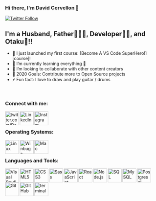 ### Hi there, I'm David Cervellon 👋 

[![Twitter Follow](https://img.shields.io/twitter/follow/Davesr72?color=1DA1F2&logo=twitter&style=for-the-badge)](https://twitter.com/Davesr72)

## I'm a Husband, Father👨‍👩‍👦, Developer👨‍💻, and Otaku🤣!!

- 🔭 I just launched my first course: [Become A VS Code SuperHero!][course]!
- 🌱 I’m currently learning everything 🤣
- 👯 I’m looking to collaborate with other content creators
- 🥅 2020 Goals: Contribute more to Open Source projects
- ⚡ Fun fact: I love to draw and play guitar / drums
<br />

### Connect with me:

[<img align="left" alt="twitter.com/Davesr72" width="45px" src="https://img.icons8.com/color/96/000000/twitter--v1.png" />][twitter]
[<img align="left" alt="LinkedIn" width="45px" src="https://img.icons8.com/color/96/000000/linkedin.png" />][linkedin]
[<img align="left" alt="Instagram" width="45px" src="https://img.icons8.com/fluency/48/000000/instagram-new.png" />][instagram]

<br />
<br />

### Operating Systems:

<img align="left" alt="Linux" width="45px" src="https://img.icons8.com/color/48/000000/linux--v1.png" />
<img align="left" alt="Winbugs" width="45px" src="https://img.icons8.com/color/48/000000/windows-10.png" />
<img align="left" alt="Mac" width="45px" src="https://img.icons8.com/color/48/000000/mac-logo.png" />

<br />
<br />

### Languages and Tools:

<img align="left" alt="Visual Studio Code" width="45px" src="https://img.icons8.com/fluency/48/000000/visual-studio-code-2019.png" />
<img align="left" alt="HTML5" width="45px" src="https://img.icons8.com/color/48/000000/html-5--v1.png" />
<img align="left" alt="CSS3" width="45px" src="https://img.icons8.com/color/48/000000/css3.png" />
<img align="left" alt="Sass" width="45px" src="https://img.icons8.com/color/48/000000/sass-avatar.png" />
<img align="left" alt="JavaScript" width="45px" src="https://img.icons8.com/color/48/000000/javascript--v1.png" />
<img align="left" alt="React" width="45px" src="https://img.icons8.com/ultraviolet/40/000000/react--v1.png" />
<img align="left" alt="Node.js" width="45px" src="https://img.icons8.com/color/96/000000/nodejs.png" />
<img align="left" alt="SQL" width="45px" src="https://img.icons8.com/external-flat-juicy-fish/60/000000/external-sql-coding-and-development-flat-flat-juicy-fish.png" />
<img align="left" alt="MySQL" width="45px" src="https://img.icons8.com/fluency/48/000000/mysql-logo.png" />
<img align="left" alt="Postgresql" width="45px" src="https://img.icons8.com/color/48/000000/postgreesql.png" />
<img align="left" alt="Git" width="45px" src="https://img.icons8.com/color/48/000000/git.png" />
<img align="left" alt="GitHub" width="45px" src="https://img.icons8.com/ios-filled/50/000000/github.png" />
<img align="left" alt="terminal" width="45px" src="https://img.icons8.com/plasticine/100/000000/bash.png" />

<br />
<br />


[twitter]: https://twitter.com/Davesr72
[instagram]: https://www.instagram.com/david_servell/
[linkedin]: https://www.linkedin.com/in/david-cervellon/

